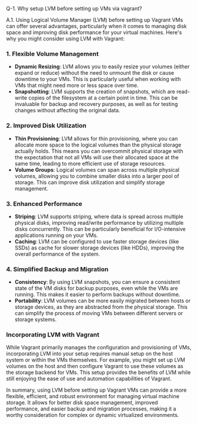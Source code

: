 Q-1. Why setup LVM before setting up VMs via vagrant?

A.1. Using Logical Volume Manager (LVM) before setting up Vagrant VMs can offer several advantages, particularly when it comes to managing disk space and improving disk performance for your virtual machines. Here's why you might consider using LVM with Vagrant:

### 1. **Flexible Volume Management**

- **Dynamic Resizing**: LVM allows you to easily resize your volumes (either expand or reduce) without the need to unmount the disk or cause downtime to your VMs. This is particularly useful when working with VMs that might need more or less space over time.
- **Snapshotting**: LVM supports the creation of snapshots, which are read-write copies of the filesystem at a certain point in time. This can be invaluable for backup and recovery purposes, as well as for testing changes without affecting the original data.

### 2. **Improved Disk Utilization**

- **Thin Provisioning**: LVM allows for thin provisioning, where you can allocate more space to the logical volumes than the physical storage actually holds. This means you can overcommit physical storage with the expectation that not all VMs will use their allocated space at the same time, leading to more efficient use of storage resources.
- **Volume Groups**: Logical volumes can span across multiple physical volumes, allowing you to combine smaller disks into a larger pool of storage. This can improve disk utilization and simplify storage management.

### 3. **Enhanced Performance**

- **Striping**: LVM supports striping, where data is spread across multiple physical disks, improving read/write performance by utilizing multiple disks concurrently. This can be particularly beneficial for I/O-intensive applications running on your VMs.
- **Caching**: LVM can be configured to use faster storage devices (like SSDs) as cache for slower storage devices (like HDDs), improving the overall performance of the system.

### 4. **Simplified Backup and Migration**

- **Consistency**: By using LVM snapshots, you can ensure a consistent state of the VM disks for backup purposes, even while the VMs are running. This makes it easier to perform backups without downtime.
- **Portability**: LVM volumes can be more easily migrated between hosts or storage devices, as they are abstracted from the physical storage. This can simplify the process of moving VMs between different servers or storage systems.

### Incorporating LVM with Vagrant

While Vagrant primarily manages the configuration and provisioning of VMs, incorporating LVM into your setup requires manual setup on the host system or within the VMs themselves. For example, you might set up LVM volumes on the host and then configure Vagrant to use these volumes as the storage backend for VMs. This setup provides the benefits of LVM while still enjoying the ease of use and automation capabilities of Vagrant.

In summary, using LVM before setting up Vagrant VMs can provide a more flexible, efficient, and robust environment for managing virtual machine storage. It allows for better disk space management, improved performance, and easier backup and migration processes, making it a worthy consideration for complex or dynamic virtualized environments.